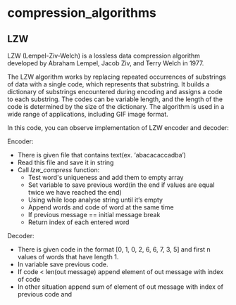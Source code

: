 # compression_algorithms

## LZW

LZW (Lempel-Ziv-Welch) is a lossless data compression algorithm developed by Abraham Lempel, Jacob Ziv, and Terry Welch in 1977.

The LZW algorithm works by replacing repeated occurrences of substrings of data with a single code, which represents that substring. It builds a dictionary of substrings encountered during encoding and assigns a code to each substring. The codes can be variable length, and the length of the code is determined by the size of the dictionary. The algorithm is used in a wide range of applications, including GIF image format.

In this code, you can observe implementation of LZW encoder and decoder:

Encoder:

- There is given file that contains text(ex. ‘abacacaccadba’)
- Read this file and save it in string
- Call *lzw_compress* function:
    - Test word's uniqueness and add them to empty array
    - Set variable to save previous word(in the end if values are equal twice we have reached the end)
    - Using while loop analyse string until it’s empty
    - Append words and code of word at the same time
    - If previous message == initial message break
    - Return index of each entered word

Decoder:

- There is given code in the format [0, 1, 0, 2, 6, 6, 7, 3, 5] and first n values of words that have length 1.
- In variable save previous code.
- If code < len(out message) append element of out message with index of code
- In other situation append sum of element of out message with index of previous code and
